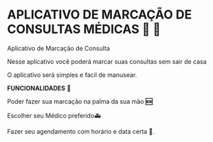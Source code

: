 # APLICATIVO DE MARCAÇÃO DE CONSULTAS MÉDICAS :hospital: :mag_right: 
Aplicativo de Marcação de Consulta 

Nesse aplicativo você poderá marcar suas consultas sem sair de casa

O aplicativo será simples e facil de manusear.

**FUNCIONALIDADES** 📌

Poder fazer sua marcação na palma da sua mão **:sos:**

Escolher seu Médico preferido:ambulance:

Fazer seu agendamento com horário e data certa **:date:**.
